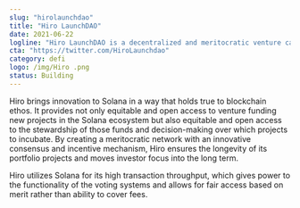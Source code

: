 ```yaml
---
slug: "hirolaunchdao"
title: "Hiro LaunchDAO"
date: 2021-06-22
logline: "Hiro LaunchDAO is a decentralized and meritocratic venture capital protocol that leverages and rewards the wisdom of crowds to sustainably bring impactful projects onto the Solana ecosystem."
cta: "https://twitter.com/HiroLaunchdao"
category: defi
logo: /img/Hiro .png
status: Building
---
```


Hiro brings innovation to Solana in a way that holds true to blockchain ethos. It provides not only equitable and open access to venture funding new projects in the Solana ecosystem but also equitable and open access to the stewardship of those funds and decision-making over which projects to incubate. By creating a meritocratic network with an innovative consensus and incentive mechanism, Hiro ensures the longevity of its portfolio projects and moves investor focus into the long term.

Hiro utilizes Solana for its high transaction throughput, which gives power to the functionality of the voting systems and allows for fair access based on merit rather than ability to cover fees.
